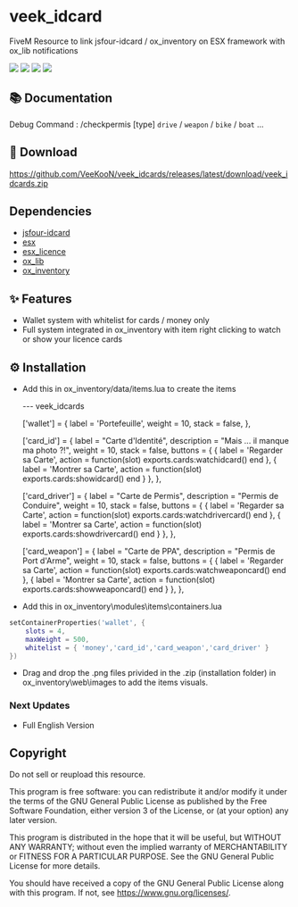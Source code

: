 # veek_idcard

FiveM Resource to link jsfour-idcard / ox_inventory on ESX framework with ox_lib notifications

![](https://img.shields.io/github/downloads/VeeKooN/veek_idcards/total?logo=github)
![](https://img.shields.io/github/downloads/VeeKooN/veek_idcards/latest/total?logo=github)
![](https://img.shields.io/github/contributors/VeeKooN/veek_idcards?logo=github)
![](https://img.shields.io/github/v/release/VeeKooN/veek_idcards?logo=github)

## 📚 Documentation

Debug Command : /checkpermis [type] ``drive`` / ``weapon`` / ``bike`` / ``boat`` ...

## 💾 Download

https://github.com/VeeKooN/veek_idcards/releases/latest/download/veek_idcards.zip

## Dependencies

- [jsfour-idcard](https://github.com/jonassvensson4/jsfour-idcard/)
- [esx](https://github.com/esx-framework/esx_core/)
- [esx_licence](https://github.com/esx-framework/esx_license/)
- [ox_lib](https://github.com/overextended/ox_lib/)
- [ox_inventory](https://github.com/overextended/ox_inventory)

## ✨ Features

- Wallet system with whitelist for cards / money only
- Full system integrated in ox_inventory with item right clicking to watch or show your licence cards

## ⚙️ Installation

- Add this in ox_inventory/data/items.lua to create the items

	
	--- veek_idcards

	['wallet'] = {
		label = 'Portefeuille',
		weight = 10,
		stack = false,
	},

	['card_id'] = {
		label = "Carte d'Identité",
		description = "Mais ... il manque ma photo ?!",
		weight = 10,
		stack = false,
		buttons = {
			{
				label = 'Regarder sa Carte',
				action = function(slot)
					exports.cards:watchidcard()
				end
			},
			{
				label = 'Montrer sa Carte',
				action = function(slot)
					exports.cards:showidcard()
				end
			}
			},
		},

	['card_driver'] = {
		label = "Carte de Permis",
		description = "Permis de Conduire",
		weight = 10,
		stack = false,
		buttons = {
			{
				label = 'Regarder sa Carte',
				action = function(slot)
					exports.cards:watchdrivercard()
				end
			},
			{
				label = 'Montrer sa Carte',
				action = function(slot)
					exports.cards:showdrivercard()
				end
			}
			},
		},
		
	['card_weapon'] = {
		label = "Carte de PPA",
		description = "Permis de Port d'Arme",
		weight = 10,
		stack = false,
		buttons = {
			{
				label = 'Regarder sa Carte',
				action = function(slot)
					exports.cards:watchweaponcard()
				end
			},
			{
				label = 'Montrer sa Carte',
				action = function(slot)
					exports.cards:showweaponcard()
				end
			}
			},
		},

- Add this in ox_inventory\modules\items\containers.lua

```lua
setContainerProperties('wallet', {
	slots = 4,
	maxWeight = 500,
	whitelist = { 'money','card_id','card_weapon','card_driver' }
})
```
- Drag and drop the .png files privided in the .zip (installation folder) in ox_inventory\web\images to add the items visuals.

### Next Updates
- Full English Version

## Copyright

Do not sell or reupload this resource.

This program is free software: you can redistribute it and/or modify it under the terms of the GNU General Public License as published by the Free Software Foundation, either version 3 of the License, or (at your option) any later version.

This program is distributed in the hope that it will be useful, but WITHOUT ANY WARRANTY; without even the implied warranty of MERCHANTABILITY or FITNESS FOR A PARTICULAR PURPOSE. See the GNU General Public License for more details.

You should have received a copy of the GNU General Public License along with this program. If not, see <https://www.gnu.org/licenses/>.
